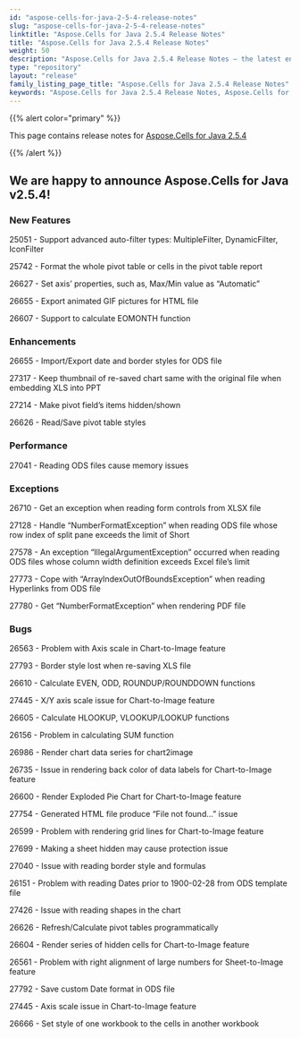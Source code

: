 ```yaml
---
id: "aspose-cells-for-java-2-5-4-release-notes"
slug: "aspose-cells-for-java-2-5-4-release-notes"
linktitle: "Aspose.Cells for Java 2.5.4 Release Notes"
title: "Aspose.Cells for Java 2.5.4 Release Notes"
weight: 50
description: "Aspose.Cells for Java 2.5.4 Release Notes – the latest enhancements, new features, and fixes."
type: "repository"
layout: "release"
family_listing_page_title: "Aspose.Cells for Java 2.5.4 Release Notes"
keywords: "Aspose.Cells for Java 2.5.4 Release Notes, Aspose.Cells for Java 2.5.4 updates and fixes"
---
```


{{% alert color="primary" %}} 

This page contains release notes for [Aspose.Cells for Java 2.5.4](https://releases.aspose.com/cells/java/new-releases/aspose.cells-for-java-2.5.4/)

{{% /alert %}} 
## **We are happy to announce Aspose.Cells for Java v2.5.4!**
### **New Features**
25051 - Support advanced auto-filter types: MultipleFilter, DynamicFilter, IconFilter 

25742 - Format the whole pivot table or cells in the pivot table report 

26627 - Set axis’ properties, such as, Max/Min value as “Automatic” 

26655 - Export animated GIF pictures for HTML file 

26607 - Support to calculate EOMONTH function 
### **Enhancements**
26655 - Import/Export date and border styles for ODS file 

27317 - Keep thumbnail of re-saved chart same with the original file when embedding XLS into PPT 

27214 - Make pivot field’s items hidden/shown 

26626 - Read/Save pivot table styles 
### **Performance**
27041 - Reading ODS files cause memory issues 
### **Exceptions**
26710 - Get an exception when reading form controls from XLSX file 

27128 - Handle “NumberFormatException” when reading ODS file whose row index of split pane exceeds the limit of Short 

27578 - An exception “IllegalArgumentException” occurred when reading ODS files whose column width definition exceeds Excel file’s limit 

27773 - Cope with “ArrayIndexOutOfBoundsException” when reading Hyperlinks from ODS file 

27780 - Get “NumberFormatException” when rendering PDF file 
### **Bugs**
26563 - Problem with Axis scale in Chart-to-Image feature 

27793 - Border style lost when re-saving XLS file 

26610 - Calculate EVEN, ODD, ROUNDUP/ROUNDDOWN functions 

27445 - X/Y axis scale issue for Chart-to-Image feature 

26605 - Calculate HLOOKUP, VLOOKUP/LOOKUP functions 

26156 - Problem in calculating SUM function 

26986 - Render chart data series for chart2image 

26735 - Issue in rendering back color of data labels for Chart-to-Image feature 

26600 - Render Exploded Pie Chart for Chart-to-Image feature 

27754 - Generated HTML file produce “File not found…” issue 

26599 - Problem with rendering grid lines for Chart-to-Image feature 

27699 - Making a sheet hidden may cause protection issue 

27040 - Issue with reading border style and formulas 

26151 - Problem with reading Dates prior to 1900-02-28 from ODS template file 

27426 - Issue with reading shapes in the chart 

26626 - Refresh/Calculate pivot tables programmatically 

26604 - Render series of hidden cells for Chart-to-Image feature 

26561 - Problem with right alignment of large numbers for Sheet-to-Image feature 

27792 - Save custom Date format in ODS file 

27445 - Axis scale issue in Chart-to-Image feature 

26666 - Set style of one workbook to the cells in another workbook 
